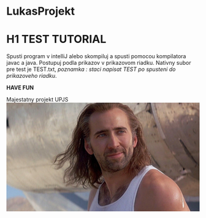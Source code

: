 # LukasProjekt
# H1 TEST TUTORIAL
Spusti program v intelliJ alebo skompiluj a spusti pomocou kompilatora javac a java. Postupuj podla prikazov v prikazovom riadku. Nativny subor pre test je TEST.txt, *poznamka : staci napisat TEST po spusteni do prikazoveho riadku*. 

**HAVE FUN**




Majestatny projekt UPJS
![N.Cage - Con Air](/N.Cage.jpg)


